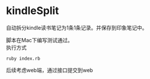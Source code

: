 # kindleSplit
自动拆分kindle读书笔记为1条1条记录。并保存到印象笔记中。

脚本在Mac下编写测试通过。	
执行方式	

	ruby index.rb

	
后续考虑web端，通过接口提交到web

